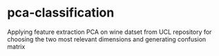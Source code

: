 # pca-classification
Applying feature extraction PCA on wine datset from UCL repository for choosing the two most relevant dimensions and generating confusion matrix
